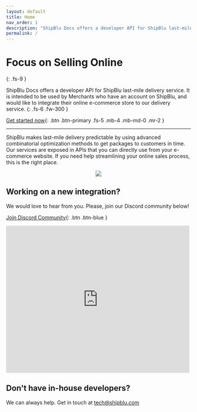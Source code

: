 ```yaml
---
layout: default
title: Home
nav_order: 1
description: "ShipBlu Docs offers a developer API for ShipBlu last-mile delivery service"
permalink: /
---
```


# Focus on Selling Online
{: .fs-9 }

ShipBlu Docs offers a developer API for ShipBlu last-mile delivery service.
It is intended to be used by Merchants who have an account on ShipBlu, 
and would like to integrate their online e-commerce store to our delivery service.
{: .fs-6 .fw-300 }

[Get started now](quick-start){: .btn .btn-primary .fs-5 .mb-4 .mb-md-0 .mr-2 }

---

ShipBlu makes last-mile delivery predictable by using advanced combinatorial optimization methods to get packages to customers in time.
Our services are exposed in APIs that you can directly use from your e-commerce website.
If you need help streamlining your online sales process, this is the right place.

<div style="text-align:center"><img src="/assets/img/shipblu-tech.png" /></div>

## Working on a new integration?

We would love to hear from you. Please, join our Discord community below!

[Join Discord Community](https://discord.gg/QNfCuJdxQ5){: .btn .btn-blue }

<iframe src="https://discord.com/widget?id=964999015588569119&theme=dark" width="500" height="400" allowtransparency="true" frameborder="0" sandbox="allow-popups allow-popups-to-escape-sandbox allow-same-origin allow-scripts"></iframe>


## Don't have in-house developers? 
We can always help. Get in touch at [tech@shipblu.com](tech@shipblu.com)
